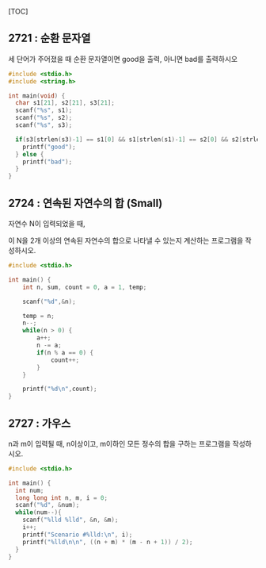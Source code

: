 [TOC]

## 2721 : 순환 문자열

세 단어가 주어졌을 때 순환 문자열이면 good을 출력, 아니면 bad를 출력하시오

``` c
#include <stdio.h>
#include <string.h>

int main(void) {
  char s1[21], s2[21], s3[21];
  scanf("%s", s1);
  scanf("%s", s2);
  scanf("%s", s3);

  if(s3[strlen(s3)-1] == s1[0] && s1[strlen(s1)-1] == s2[0] && s2[strlen(s2)-1] == s3[0]) {
    printf("good");
  } else {
    printf("bad");
  }
}
```

## 2724 : 연속된 자연수의 합 (Small)

자연수 N이 입력되었을 때,

이 N을 2개 이상의 연속된 자연수의 합으로 나타낼 수 있는지 계산하는 프로그램을 작성하시오.

``` c
#include <stdio.h>

int main() {
	int n, sum, count = 0, a = 1, temp;

	scanf("%d",&n);

	temp = n;
	n--;
	while(n > 0) {
		a++;
		n -= a;
		if(n % a == 0) {
			count++;
		}	
	}

	printf("%d\n",count);
}
```

## 2727 : 가우스

n과 m이 입력될 때, n이상이고, m이하인 모든 정수의 합을 구하는 프로그램을 작성하시오.

``` c
#include <stdio.h>

int main() {
  int num;
  long long int n, m, i = 0;
  scanf("%d", &num);
  while(num--){
    scanf("%lld %lld", &n, &m);
    i++;
    printf("Scenario #%lld:\n", i);
    printf("%lld\n\n", ((n + m) * (m - n + 1)) / 2);
  }
}
```
